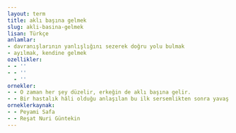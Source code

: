 ```yaml
---
layout: term
title: aklı başına gelmek
slug: akli-basina-gelmek
lisan: Türkçe
anlamlar:
- davranışlarının yanlışlığını sezerek doğru yolu bulmak
- ayılmak, kendine gelmek
ozellikler:
- - ''
- - ''
  - ''
ornekler:
- - O zaman her şey düzelir, erkeğin de aklı başına gelir.
- - Bir hastalık hâli olduğu anlaşılan bu ilk sersemlikten sonra yavaş yavaş aklı başına gelmektedir.
orneklerkaynak:
- - Peyami Safa
- - Reşat Nuri Güntekin
---
```

